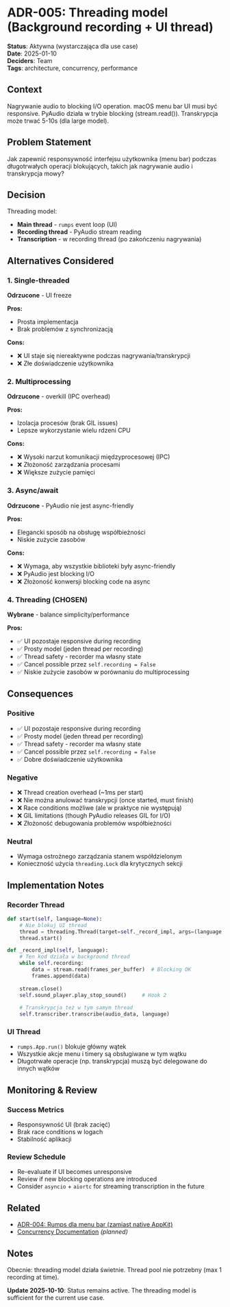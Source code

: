 # ADR-005: Threading model (Background recording + UI thread)

**Status**: Aktywna (wystarczająca dla use case)  
**Date**: 2025-01-10  
**Deciders**: Team  
**Tags**: architecture, concurrency, performance

## Context

Nagrywanie audio to blocking I/O operation. macOS menu bar UI musi być responsive. PyAudio działa w trybie blocking (stream.read()). Transkrypcja może trwać 5-10s (dla large model).

## Problem Statement

Jak zapewnić responsywność interfejsu użytkownika (menu bar) podczas długotrwałych operacji blokujących, takich jak nagrywanie audio i transkrypcja mowy?

## Decision

Threading model:
- **Main thread** - `rumps` event loop (UI)
- **Recording thread** - PyAudio stream reading
- **Transcription** - w recording thread (po zakończeniu nagrywania)

## Alternatives Considered

### 1. Single-threaded
**Odrzucone** - UI freeze

**Pros:**
- Prosta implementacja
- Brak problemów z synchronizacją

**Cons:**
- ❌ UI staje się niereaktywne podczas nagrywania/transkrypcji
- ❌ Złe doświadczenie użytkownika

### 2. Multiprocessing
**Odrzucone** - overkill (IPC overhead)

**Pros:**
- Izolacja procesów (brak GIL issues)
- Lepsze wykorzystanie wielu rdzeni CPU

**Cons:**
- ❌ Wysoki narzut komunikacji międzyprocesowej (IPC)
- ❌ Złożoność zarządzania procesami
- ❌ Większe zużycie pamięci

### 3. Async/await
**Odrzucone** - PyAudio nie jest async-friendly

**Pros:**
- Elegancki sposób na obsługę współbieżności
- Niskie zużycie zasobów

**Cons:**
- ❌ Wymaga, aby wszystkie biblioteki były async-friendly
- ❌ PyAudio jest blocking I/O
- ❌ Złożoność konwersji blocking code na async

### 4. Threading (CHOSEN)
**Wybrane** - balance simplicity/performance

**Pros:**
- ✅ UI pozostaje responsive during recording
- ✅ Prosty model (jeden thread per recording)
- ✅ Thread safety - recorder ma własny state
- ✅ Cancel possible przez `self.recording = False`
- ✅ Niskie zużycie zasobów w porównaniu do multiprocessing

## Consequences

### Positive

- ✅ UI pozostaje responsive during recording
- ✅ Prosty model (jeden thread per recording)
- ✅ Thread safety - recorder ma własny state
- ✅ Cancel possible przez `self.recording = False`
- ✅ Dobre doświadczenie użytkownika

### Negative

- ❌ Thread creation overhead (~1ms per start)
- ❌ Nie można anulować transkrypcji (once started, must finish)
- ❌ Race conditions możliwe (ale w praktyce nie występują)
- ❌ GIL limitations (though PyAudio releases GIL for I/O)
- ❌ Złożoność debugowania problemów współbieżności

### Neutral

- Wymaga ostrożnego zarządzania stanem współdzielonym
- Konieczność użycia `threading.Lock` dla krytycznych sekcji

## Implementation Notes

### Recorder Thread
```python
def start(self, language=None):
    # Nie blokuj UI thread
    thread = threading.Thread(target=self._record_impl, args=(language,))
    thread.start()

def _record_impl(self, language):
    # Ten kod działa w background thread
    while self.recording:
        data = stream.read(frames_per_buffer)  # Blocking OK
        frames.append(data)
    
    stream.close()
    self.sound_player.play_stop_sound()     # Hook 2
    
    # Transkrypcja też w tym samym thread
    self.transcriber.transcribe(audio_data, language)
```

### UI Thread
- `rumps.App.run()` blokuje główny wątek
- Wszystkie akcje menu i timery są obsługiwane w tym wątku
- Długotrwałe operacje (np. transkrypcja) muszą być delegowane do innych wątków

## Monitoring & Review

### Success Metrics
- Responsywność UI (brak zacięć)
- Brak race conditions w logach
- Stabilność aplikacji

### Review Schedule
- Re-evaluate if UI becomes unresponsive
- Review if new blocking operations are introduced
- Consider `asyncio` + `aiortc` for streaming transcription in the future

## Related

- [ADR-004: Rumps dla menu bar (zamiast native AppKit)](./ADR-004-rumps-for-menu-bar.md)
- [Concurrency Documentation](../CONCURRENCY.md) *(planned)*

## Notes

Obecnie: threading model działa świetnie. Thread pool nie potrzebny (max 1 recording at time).

**Update 2025-10-10**: Status remains active. The threading model is sufficient for the current use case.

